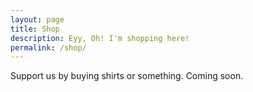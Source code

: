 ```yaml
---
layout: page
title: Shop
description: Eyy, Oh! I'm shopping here!
permalink: /shop/
---
```


Support us by buying shirts or something. Coming soon.